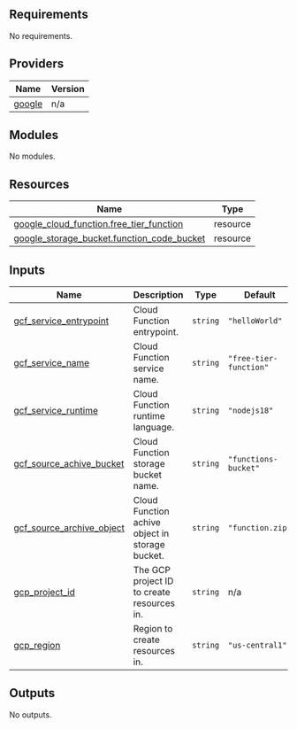<!-- BEGIN_TF_DOCS -->
## Requirements

No requirements.

## Providers

| Name | Version |
|------|---------|
| <a name="provider_google"></a> [google](#provider\_google) | n/a |

## Modules

No modules.

## Resources

| Name | Type |
|------|------|
| [google_cloud_function.free_tier_function](https://registry.terraform.io/providers/hashicorp/google/latest/docs/resources/cloud_function) | resource |
| [google_storage_bucket.function_code_bucket](https://registry.terraform.io/providers/hashicorp/google/latest/docs/resources/storage_bucket) | resource |

## Inputs

| Name | Description | Type | Default | Required |
|------|-------------|------|---------|:--------:|
| <a name="input_gcf_service_entrypoint"></a> [gcf\_service\_entrypoint](#input\_gcf\_service\_entrypoint) | Cloud Function entrypoint. | `string` | `"helloWorld"` | no |
| <a name="input_gcf_service_name"></a> [gcf\_service\_name](#input\_gcf\_service\_name) | Cloud Function service name. | `string` | `"free-tier-function"` | no |
| <a name="input_gcf_service_runtime"></a> [gcf\_service\_runtime](#input\_gcf\_service\_runtime) | Cloud Function runtime language. | `string` | `"nodejs18"` | no |
| <a name="input_gcf_source_achive_bucket"></a> [gcf\_source\_achive\_bucket](#input\_gcf\_source\_achive\_bucket) | Cloud Function storage bucket name. | `string` | `"functions-bucket"` | no |
| <a name="input_gcf_source_archive_object"></a> [gcf\_source\_archive\_object](#input\_gcf\_source\_archive\_object) | Cloud Function achive object in storage bucket. | `string` | `"function.zip"` | no |
| <a name="input_gcp_project_id"></a> [gcp\_project\_id](#input\_gcp\_project\_id) | The GCP project ID to create resources in. | `string` | n/a | yes |
| <a name="input_gcp_region"></a> [gcp\_region](#input\_gcp\_region) | Region to create resources in. | `string` | `"us-central1"` | no |

## Outputs

No outputs.
<!-- END_TF_DOCS -->